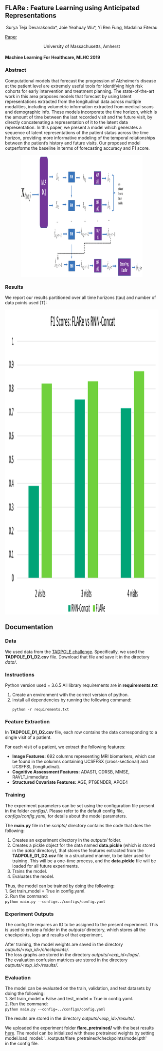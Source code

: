 ## FLARe : Feature Learning using Anticipated Representations

<center>Surya Teja Devarakonda*, Joie Yeahuay Wu*, Yi Ren Fung, Madalina Fiterau</center>

[Paper](https://static1.squarespace.com/static/59d5ac1780bd5ef9c396eda6/t/5d472e94d73cd5000124c6e6/1564946069614/Devarakonda.pdf)

<center><italics>University of Massachusetts, Amherst</italics></center>

#### Machine Learning For Healthcare, MLHC 2019 

### Abstract
Computational models that forecast the progression of Alzheimer’s disease at the patient
level are extremely useful tools for identifying high risk cohorts for early intervention and
treatment planning. The state-of-the-art work in this area proposes models that forecast
by using latent representations extracted from the longitudinal data across multiple modalities, including volumetric information extracted from medical scans and demographic info.
These models incorporate the time horizon, which is the amount of time between the last
recorded visit and the future visit, by directly concatenating a representation of it to the
latent data representation. In this paper, we present a model which generates a sequence
of latent representations of the patient status across the time horizon, providing more informative modeling of the temporal relationships between the patient’s history and future
visits. Our proposed model outperforms the baseline in terms of forecasting accuracy and
F1 score.

<center>
<img src="proposed-1.png" width="400" height="400" align="center"/>
</center>

### Results
We report our results partitioned over all time horizons (tau) and number of data points used (T):

<center>
<img src="results.png" width="3650" height="1000" align="center"/>
</center>

## Documentation
### Data
We used data from the [TADPOLE challenge](https://tadpole.grand-challenge.org/Data/#Data). Specifically, we used the **TADPOLE_D1_D2.csv** file. Download that file and save it in the directory *data/*. 

### Instructions
Python version used = 3.6.5 
All library requirements are in **requirements.txt**  
1. Create an environment with the correct version of python.  
2. Install all dependencies by running the following command:
	```
	python -r requirements.txt
	```

### Feature Extraction
In **TADPOLE_D1_D2.csv** file, each row contains the data corresponding
 to a single visit of a patient.   

For each visit of a patient, we extract the following features:  
- **Image Features:** 692 columns representing MRI biomarkers, which can be 
found in the columns containing UCSFFSX (cross-sectional) and UCSFFSL (longitudinal). 
- **Cognitive Assessment Features:** ADAS11, CDRSB, MMSE, RAVLT_immediate
- **Structured Covariate Features:** AGE, PTGENDER, APOE4  

### Training
The experiment parameters can be set using the configuration file present
in the folder *configs/*. Please refer to the default config file, 
*configs/config.yaml*, for details about the model parameters. 

The **main.py** file in the *scripts/* directory contains the code that does
the following: 
1. Creates an experiment directory in the *outputs/* folder.  
2. Creates a pickle object for the data named **data.pickle** (which is stored
in the *data/* directory), that stores the features extracted from the 
**TADPOLE_D1_D2.csv** file in a structured manner, to be later used for 
training. This will be a one-time process, and the **data.pickle** file will 
be loaded for all future experiments.  
3. Trains the model.
4. Evaluates the model. 

Thus, the model can be trained by doing the following:  
	1. Set train_model = True in config.yaml.  
	2. Run the command:   
	```
	python main.py --config=../configs/config.yaml  
	```

### Experiment Outputs
The config file requires an ID to be assigned to the present experiment. This
is used to create a folder in the *outputs/* directory, which stores all the 
checkpoints, logs and results of that experiment.  

After training, the model weights are saved in the directory 
*outputs/<exp_id>/checkpoints/*.  
The loss graphs are stored in the directory 
*outputs/<exp_id>/logs/*.   
The evaluation confusion matrices are stored in the directory 
*outputs/<exp_id>/results/*.

### Evaluation
The model can be evaluated on the train, validation, and test datasets by 
doing the following:  
	1. Set train_model = False and test_model = True in config.yaml.  
	2. Run the command:  
	```
	python main.py --config=../configs/config.yaml  
	```

The results are stored in the directory *outputs/<exp_id>/results/*. 

We uploaded the experiment folder **flare_pretrained/** with the best results [here](https://www.dropbox.com/sh/vgrj13a1f0cmmcx/AADm4aHGMbLK7bCc29dsoVqma?dl=0). The model 
can be initialized with these pretrained weights by setting  
model.load_model: '../outputs/flare_pretrained/checkpoints/model.pth'  
in the config file. 


